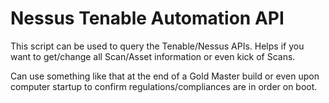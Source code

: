# Nessus Tenable Automation API
This script can be used to query the Tenable/Nessus APIs.  Helps if you want to get/change all Scan/Asset information or even kick of Scans.

Can use something like that at the end of a Gold Master build or even upon computer startup to confirm regulations/compliances are in order on boot.
